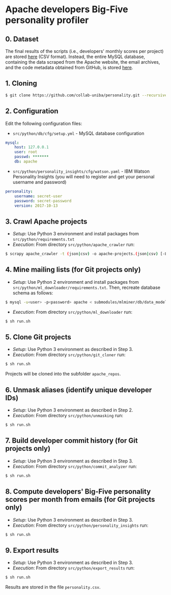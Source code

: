# Apache developers Big-Five personality profiler

## 0. Dataset
The final results of the scripts (i.e., developers' monthly scores per project) are stored [here](https://raw.githubusercontent.com/collab-uniba/personality/master/src/python/export_results/personality.csv) (CSV format). 
Instead, the entire MySQL database, containing the data scraped from the Apache website, the email archives, and the code metadata obtained from GitHub, is stored [here](https://mega.nz/#!IQ91SAZJ!HXIdsZTT9qay3a-BbFAIJUzaPaktWaSr1pCF-ZwH_tY).

## 1. Cloning
```bash
$ git clone https://github.com/collab-uniba/personality.git --recursive
```
## 2. Configuration
Edit the following configuration files:
* `src/python/db/cfg/setup.yml` - MySQL database configuration
```yaml
mysql:
    host: 127.0.0.1
    user: root
    passwd: *******
    db: apache
```
* `src/python/personality_insights/cfg/watson.yaml` - IBM Watson Personality Insights (you will need to register and 
get your personal username and password)
```yaml
personality:
    username: secret-user
    password: secret-password
    version: 2017-10-13
```

## 3. Crawl Apache projects
* *Setup*:
Use Python 3 environment and install packages from `src/python/requirements.txt`
* *Execution*:
From directory `src/python/apache_crawler` run:
```bash
$ scrapy apache_crawler -t (json|csv) -o apache-projects.(json|csv) [-L DEBUG --logfile apache.log]
```

## 4. Mine mailing lists (for Git projects only)
* *Setup*:
Use Python 2 environment and install packages from `src/python/ml_downloader/requirements.txt`.
Then, recreate database schema as follows:
```bash
$ mysql -u<user> -p<password> apache < submodules/mlminer/db/data_model_mysql.sql
```
* *Execution*:
From directory `src/python/ml_downloader` run:
```bash
$ sh run.sh
```

## 5. Clone Git projects
* *Setup*:
Use Python 3 environment as described in Step 3.
* *Execution*:
From directory `src/python/git_cloner` run:
```bash
$ sh run.sh
```
Projects will be cloned into the subfolder `apache_repos`.

<!---
## 5. Mine pull requests (for git projects only)

*Setup*

Use Python 3 environment as described in Step 3. Also, add a new file `gh/github-api-tokens.txt`
and enter a GitHub API access token per line -- the more the better.

*Execution*

From directory `src/python/pr_downloader` run:
```bash
$ sh run.sh
```
-->
## 6. Unmask aliases (identify unique developer IDs)
* *Setup*:
Use Python 3 environment as described in Step 2.
* *Execution*:
From directory `src/python/unmasking` run:
```bash
$ sh run.sh
```

## 7. Build developer commit history (for Git projects only)
* *Setup*:
Use Python 3 environment as described in Step 3.
* *Execution*:
From directory `src/python/commit_analyzer` run:
```bash
$ sh run.sh
```

## 8. Compute developers' Big-Five personality scores per month from emails (for Git projects only)
* *Setup*:
Use Python 3 environment as described in Step 3.
* *Execution*:
From directory `src/python/personality_insights` run:
```bash
$ sh run.sh
```

## 9. Export results
* *Setup*:
Use Python 3 environment as described in Step 3.
* *Execution*:
From directory `src/python/export_results` run:
```bash
$ sh run.sh
```
Results are stored in the file `personality.csv`.
